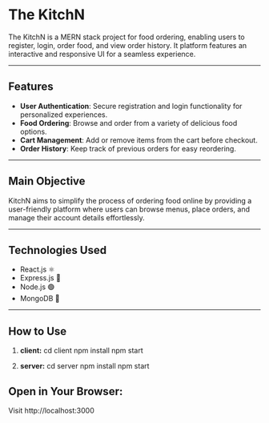 # The KitchN

The KitchN is a MERN stack project for food ordering, enabling users to register, login, order
food, and view order history. It platform features an interactive and responsive UI for a seamless
experience.

---

## Features

- **User Authentication**: Secure registration and login functionality for personalized experiences.
- **Food Ordering**: Browse and order from a variety of delicious food options.
- **Cart Management**: Add or remove items from the cart before checkout.
- **Order History**: Keep track of previous orders for easy reordering.

---

## Main Objective

KitchN aims to simplify the process of ordering food online by providing a user-friendly platform where
users can browse menus, place orders, and manage their account details effortlessly.

---

## Technologies Used

- React.js ⚛️
- Express.js 🚀
- Node.js 🟢
- MongoDB 🍃

---

## How to Use

1. **client:**
   cd client
   npm install
   npm start

2. **server:**
   cd server
   npm  install
   npm start
   
## Open in Your Browser:
Visit http://localhost:3000